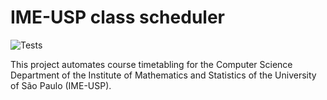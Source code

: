 # IME-USP class scheduler

![Tests](https://github.com/DanielCardeal/ime-usp-class-scheduler/actions/workflows/ci.yml/badge.svg)

This project automates course timetabling for the Computer Science Department of the Institute of Mathematics and Statistics of the University of São Paulo (IME-USP).
